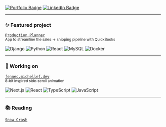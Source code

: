 [![Portfolio Badge](https://img.shields.io/badge/Portfolio-2f4550?style=for-the-badge)](https://michellef.dev)
[![LinkedIn Badge](https://img.shields.io/badge/LinkedIn-0077B5?style=for-the-badge)](https://www.linkedin.com/in/mflandin/)
<!-- Sage -->
---

### ✨ Featured project  
[`Production Planner`](https://github.com/michellevit/Production-Planner)  
<sub>App to streamline the sales → shipping pipeline with QuickBooks</sub>

![Django](https://img.shields.io/badge/django-f4e3b2)
![Python](https://img.shields.io/badge/python-f4e3b2)
![React](https://img.shields.io/badge/react-f4e3b2)
![MySQL](https://img.shields.io/badge/mysql-f4e3b2)
![Docker](https://img.shields.io/badge/docker-f4e3b2)

<!--
![Django](https://img.shields.io/badge/django-0c4a30)
![Python](https://img.shields.io/badge/python-ffdb4f)
![React](https://img.shields.io/badge/react-61dafb)
![MySQL](https://img.shields.io/badge/mysql-ffa518)
![Docker](https://img.shields.io/badge/docker-0091e2)
-->

---

### 🦊 Working on
[`fennec.michellef.dev`](https://fennec.michellef.dev)  
<sub>8-bit inspired side-scroll animation</sub>  

![Next.js](https://img.shields.io/badge/next.js-f2b5a0)
![React](https://img.shields.io/badge/react-f2b5a0)
![TypeScript](https://img.shields.io/badge/typescript-f2b5a0)
![JavaScript](https://img.shields.io/badge/javascript-f2b5a0)

<!--
![Next.js](https://img.shields.io/badge/next.js-black)
![React](https://img.shields.io/badge/react-61dafb)
![TypeScript](https://img.shields.io/badge/typescript-3178C6)
![JavaScript](https://img.shields.io/badge/javascript-F7DF1E)
-->

---

### 📚 Reading  
[`Snow Crash`](https://www.goodreads.com/book/show/61240297-snow-crash)   
